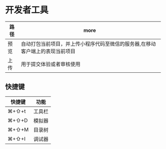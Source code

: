 # 开发者工具

| 路径 | more                                                                          |
| ---- | ----------------------------------------------------------------------------- |
| 预览 | 自动打包当前项目，并上传小程序代码至微信的服务器,在移动客户端上的表现当前项目 |
| 上传 | 用于提交体验或者审核使用                                                      |

## 快捷键

| 快捷键 | 功能   |
| ------ | ------ |
| ⌘+⇧+t  | 工具栏 |
| ⌘+⇧+D  | 模拟器 |
| ⌘+⇧+M  | 目录树 |
| ⌘+⇧+I  | 调试器 |